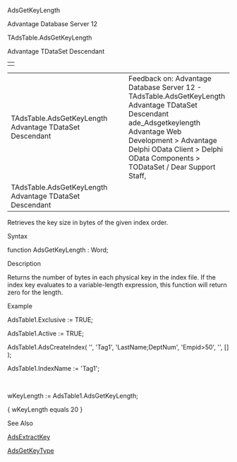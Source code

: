 AdsGetKeyLength




Advantage Database Server 12  

TAdsTable.AdsGetKeyLength

Advantage TDataSet Descendant

|  |
| --- |
|  |

|  |  |  |  |  |
| --- | --- | --- | --- | --- |
| TAdsTable.AdsGetKeyLength  Advantage TDataSet Descendant |  |  | Feedback on: Advantage Database Server 12 - TAdsTable.AdsGetKeyLength Advantage TDataSet Descendant ade\_Adsgetkeylength Advantage Web Development > Advantage Delphi OData Client > Delphi OData Components > TODataSet / Dear Support Staff, |  |
| TAdsTable.AdsGetKeyLength  Advantage TDataSet Descendant |  |  |  |  |

Retrieves the key size in bytes of the given index order.

Syntax

function AdsGetKeyLength : Word;

Description

Returns the number of bytes in each physical key in the index file. If the index key evaluates to a variable-length expression, this function will return zero for the length.

Example

AdsTable1.Exclusive := TRUE;

AdsTable1.Active := TRUE;

AdsTable1.AdsCreateIndex( '', 'Tag1', 'LastName;DeptNum', 'Empid>50', '', [] );

AdsTable1.IndexName := 'Tag1';

 

wKeyLength := AdsTable1.AdsGetKeyLength;

{ wKeyLength equals 20 }

See Also

[AdsExtractKey](ade_adsextractkey.htm)

[AdsGetKeyType](ade_adsgetkeytype.htm)